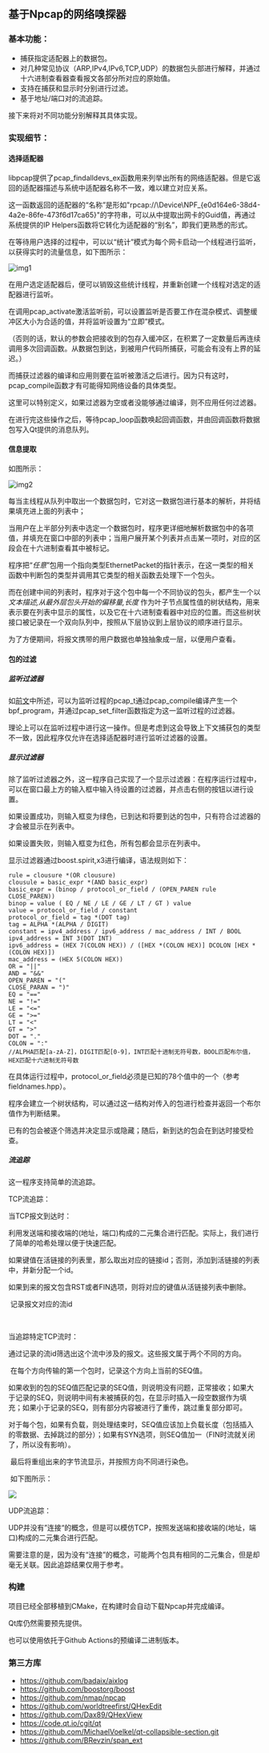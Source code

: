 ## 基于Npcap的网络嗅探器

### 基本功能：

- 捕获指定适配器上的数据包。
- 对几种常见协议（ARP,IPv4,IPv6,TCP,UDP）的数据包头部进行解释，并通过十六进制查看器查看报文各部分所对应的原始值。
- 支持在捕获和显示时分别进行过滤。
- 基于地址/端口对的流追踪。

接下来将对不同功能分别解释其具体实现。



### 实现细节：

#### 选择适配器

libpcap提供了pcap_findalldevs_ex函数用来列举出所有的网络适配器。但是它返回的适配器描述与系统中适配器名称不一致，难以建立对应关系。

这一函数返回的适配器的“名称”是形如"rpcap://\\Device\\NPF_{e0d164e6-38d4-4a2e-86fe-473f6d17ca65}"的字符串，可以从中提取出网卡的Guid值，再通过系统提供的IP Helpers函数将它转化为适配器的“别名”，即我们更熟悉的形式。

在等待用户选择的过程中，可以以“统计”模式为每个网卡启动一个线程进行监听，以获得实时的流量信息，如下图所示：

![img1](img/img1.png)

在用户选定适配器后，便可以销毁这些统计线程，并重新创建一个线程对选定的适配器进行监听。

在调用pcap_activate激活监听前，可以设置监听是否要工作在混杂模式、调整缓冲区大小为合适的值，并将监听设置为“立即”模式。

（否则的话，默认的参数会把接收到的包存入缓冲区，在积累了一定数量后再连续调用多次回调函数。从数据包到达，到被用户代码所捕获，可能会有没有上界的延迟。）

而捕获过滤器的编译和应用则要在监听被激活之后进行。因为只有这时，pcap_compile函数才有可能得知网络设备的具体类型。

这里可以特别定义，如果过滤器为空或者没能够通过编译，则不应用任何过滤器。

在进行完这些操作之后，等待pcap_loop函数唤起回调函数，并由回调函数将数据包写入Qt提供的消息队列。



#### 信息提取

如图所示：

![img2](img/img2.png)

每当主线程从队列中取出一个数据包时，它对这一数据包进行基本的解析，并将结果填充进上面的列表中；

当用户在上半部分列表中选定一个数据包时，程序更详细地解析数据包中的各项值，并填充在窗口中部的列表中；当用户展开某个列表并点击某一项时，对应的区段会在十六进制查看其中被标记。

程序把“*任意*”包用一个指向类型EthernetPacket的指针表示，在这一类型的相关函数中判断包的类型并调用其它类型的相关函数去处理下一个包头。

而在创建中间的列表时，程序对于这个包中每一个不同协议的包头，都产生一个以*文本描述,从最外层包头开始的偏移量,长度* 作为叶子节点属性值的树状结构，用来表示要在列表中显示的属性，以及它在十六进制查看器中对应的位置。而这些树状接口被记录在一个双向队列中，按照从下层协议到上层协议的顺序进行显示。

为了方便期间，将报文携带的用户数据也单独抽象成一层，以便用户查看。



#### 包的过滤

##### 监听过滤器

如[前文](####选择适配器)中所述，可以为监听过程的pcap_t通过pcap_compile编译产生一个bpf_program，并通过pcap_set_filter函数指定为这一监听过程的过滤器。

理论上可以在监听过程中进行这一操作。但是考虑到这会导致上下文捕获包的类型不一致，因此程序仅允许在选择适配器时进行监听过滤器的设置。

##### 显示过滤器

除了监听过滤器之外，这一程序自己实现了一个显示过滤器：在程序运行过程中，可以在窗口最上方的输入框中输入待设置的过滤器，并点击右侧的按钮以进行设置。

如果设置成功，则输入框变为绿色，已到达和将要到达的包中，只有符合过滤器的才会被显示在列表中。

如果设置失败，则输入框变为红色，所有包都会显示在列表中。

显示过滤器通过boost.spirit,x3进行编译，语法规则如下：

```
rule = clousure *(OR clousure)
clousule = basic_expr *(AND basic_expr)
basic_expr = (binop / protocol_or_field / (OPEN_PAREN rule CLOSE_PAREN))
binop = value ( EQ / NE / LE / GE / LT / GT ) value
value = protocol_or_field / constant
protocol_or_field = tag *(DOT tag)
tag = ALPHA *(ALPHA / DIGIT)
constant = ipv4_address / ipv6_address / mac_address / INT / BOOL
ipv4_address = INT 3(DOT INT)
ipv6_address = (HEX 7(COLON HEX)) / ([HEX *(COLON HEX)] DCOLON [HEX *(COLON HEX)])
mac_address = (HEX 5(COLON HEX))
OR = "||"
AND = "&&"
OPEN_PAREN = "("
CLOSE_PARAN = ")"
EQ = "=="
NE = "!="
LE = "<="
GE = ">="
LT = "<"
GT = ">"
DOT = "."
COLON = ":"
//ALPHA匹配[a-zA-Z]，DIGIT匹配[0-9]，INT匹配十进制无符号数，BOOL匹配布尔值，HEX匹配十六进制无符号数
```

在具体运行过程中，protocol_or_field必须是已知的78个值中的一个（参考fieldnames.hpp）。

程序会建立一个树状结构，可以通过这一结构对传入的包进行检查并返回一个布尔值作为判断结果。

已有的包会被逐个筛选并决定显示或隐藏；随后，新到达的包会在到达时接受检查。



##### 流追踪

这一程序支持简单的流追踪。

TCP流追踪：

当TCP报文到达时：

​	利用发送端和接收端的(地址，端口)构成的二元集合进行匹配。实际上，我们进行了简单的哈希处理以便于快速匹配。

​	如果键值在活链接的列表里，那么取出对应的链接id；否则，添加到活链接的列表中，并新分配一个id。

​	如果到来的报文包含RST或者FIN选项，则将对应的键值从活链接列表中删除。

​	记录报文对应的流id

​	

当追踪特定TCP流时：

​	通过记录的流id筛选出这个流中涉及的报文。这些报文属于两个不同的方向。

​	在每个方向传输的第一个包时，记录这个方向上当前的SEQ值。

​	如果收到的包的SEQ值匹配记录的SEQ值，则说明没有问题，正常接收；如果大于记录的SEQ，则说明中间有未被捕获的包，在显示时插入一段空数据作为填充；如果小于记录的SEQ，则有部分内容被进行了重传，跳过重复部分即可。

​	对于每个包，如果有负载，则处理结束时，SEQ值应该加上负载长度（包括插入的零数据、去掉跳过的部分）；如果有SYN选项，则SEQ值加一（FIN时流就关闭了，所以没有影响）。

​	最后将重组出来的字节流显示，并按照方向不同进行染色。

​	如下图所示：

![](img/img3.png)



UDP流追踪：

​	UDP并没有”连接“的概念，但是可以模仿TCP，按照发送端和接收端的(地址，端口)构成的二元集合进行匹配。

​	需要注意的是，因为没有“连接”的概念，可能两个包具有相同的二元集合，但是却毫无关联。因此追踪结果仅用于参考。



### 构建

项目已经全部移植到CMake，在构建时会自动下载Npcap并完成编译。

Qt库仍然需要预先提供。

也可以使用依托于Github Actions的预编译二进制版本。



### 第三方库

- https://github.com/badaix/aixlog
- https://github.com/boostorg/boost
- https://github.com/nmap/npcap
- https://github.com/worldtreefirst/QHexEdit
- https://github.com/Dax89/QHexView
- https://code.qt.io/cgit/qt
- https://github.com/MichaelVoelkel/qt-collapsible-section.git
- https://github.com/BRevzin/span_ext



